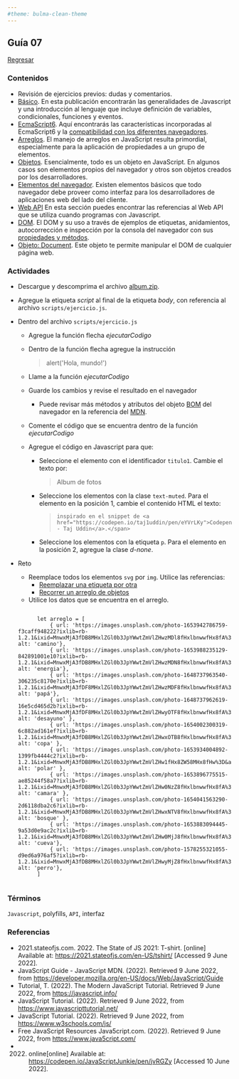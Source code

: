 ```yaml
---
#theme: bulma-clean-theme
---
```


## Guía 07

[Regresar](/DAWM/)

### Contenidos

* Revisión de ejercicios previos: dudas y comentarios.
* [Básico](https://developer.mozilla.org/es/docs/Learn/Getting_started_with_the_web/JavaScript_basics). En esta publicación encontrarán las generalidades de Javascript y una introducción al lenguaje que incluye definición de variables, condicionales, funciones y eventos.
* [EcmaScript6](http://es6-features.org/#). Aquí encontrarás las características incorporadas al EcmaScript6 y la [compatibilidad con los diferentes navegadores](http://kangax.github.io/compat-table/es6/). 
* [Arreglos](https://developer.mozilla.org/es/docs/Web/JavaScript/Referencia/Objetos_globales/Array). El manejo de arreglos en JavaScript resulta primordial, especialmente para la aplicación de propiedades a un grupo de elementos.
* [Objetos](https://developer.mozilla.org/es/docs/Web/JavaScript/Guide/Trabajando_con_objectos). Esencialmente, todo es un objeto en JavaScript. En algunos casos son elementos propios del navegador y otros son objetos creados por los desarrolladores.
* [Elementos del navegador](https://javascript.info/browser-environment). Existen elementos básicos que todo navegador debe proveer como interfaz para los desarrolladores de aplicaciones web del lado del cliente.
* [Web API](https://developer.mozilla.org/es/docs/Web/API) En esta sección puedes encontrar las referencias al Web API que se utiliza cuando programas con Javascript.
* [DOM](https://javascript.info/dom-nodes). El DOM y su uso a través de ejemplos de etiquetas, anidamientos, autocorrección e inspección por la consola del navegador con sus [propiedades y métodos](https://developer.mozilla.org/es/docs/Web/API/Document).
* [Objeto: Document](https://javascript.info/dom-navigation). Este objeto te permite manipular el DOM de cualquier página web.


### Actividades

* Descargue y descomprima el archivo [album.zip](../ejercicios/album.zip).
* Agregue la etiqueta _script_ al final de la etiqueta _body_, con referencia al archivo `scripts/ejercicio.js`.
* Dentro del archivo `scripts/ejercicio.js`
	+ Agregue la función flecha *ejecutarCodigo*
	+ Dentro de la función flecha agregue la instrucción
	  
	  >
	  > alert('Hola, mundo!')
	  >

	+ Llame a la función *ejecutarCodigo*
	+ Guarde los cambios y revise el resultado en el navegador
		- Puede revisar más métodos y atributos del objeto [BOM](https://www.arkaitzgarro.com/javascript/capitulo-14.html) del navegador en la referencia del [MDN](https://developer.mozilla.org/es/docs/Web/API/Window).

	+ Comente el código que se encuentra dentro de la función *ejecutarCodigo*
	+ Agregue el código en Javascript para que:
		- Seleccione el elemento con el identificador `titulo1`. Cambie el texto por:
		  
		  >
		  >	Album de fotos
		  >

		- Seleccione los elementos con la clase `text-muted`. Para el elemento en la posición 1, cambie el contenido HTML el texto: 

		  >
		  > ````<span> En este sitio encontrarás un album de fotos
		  > inspirado en el snippet de <a href="https://codepen.io/taj1uddin/pen/eYVrLKy">Codepen - Taj Uddin</a>.</span>
		  > ````
		  >

		- Seleccione los elementos con la etiqueta `p`. Para el elemento en la posición 2, agregue la clase *d-none*.

* Reto

	+ Reemplace todos los elementos `svg` por `img`. Utilice las referencias:
		- [Reemplazar una etiqueta por otra ](https://javascript.plainenglish.io/how-to-replace-a-dom-element-in-place-using-javascript-e6aba3f8177f)
		- [Recorrer un arreglo de objetos](https://www.microverse.org/blog/how-to-loop-through-the-array-of-json-objects-in-javascript)
	+ Utilice los datos que se encuentra en el arreglo. 

	<pre><code>
		let arreglo = [
			{ url: 'https://images.unsplash.com/photo-1653942786759-f3caff948222?ixlib=rb-1.2.1&ixid=MnwxMjA3fDB8MHxlZGl0b3JpYWwtZmVlZHwzMDl8fHxlbnwwfHx8fA%3D%3D&auto=format&fit=crop&w=500&q=60', alt: 'camino'},
			{ url: 'https://images.unsplash.com/photo-1653988235129-842891001e10?ixlib=rb-1.2.1&ixid=MnwxMjA3fDB8MHxlZGl0b3JpYWwtZmVlZHwzMDN8fHxlbnwwfHx8fA%3D%3D&auto=format&fit=crop&w=500&q=60', alt: 'energia'},
			{ url: 'https://images.unsplash.com/photo-1648737963540-306235c8170e?ixlib=rb-1.2.1&ixid=MnwxMjA3fDF8MHxlZGl0b3JpYWwtZmVlZHwzMDF8fHxlbnwwfHx8fA%3D%3D&auto=format&fit=crop&w=500&q=60', alt: 'papá'},
			{ url: 'https://images.unsplash.com/photo-1648737962619-16e5cd465d2b?ixlib=rb-1.2.1&ixid=MnwxMjA3fDF8MHxlZGl0b3JpYWwtZmVlZHwyOTF8fHxlbnwwfHx8fA%3D%3D&auto=format&fit=crop&w=500&q=60', alt: 'desayuno' },
			{ url: 'https://images.unsplash.com/photo-1654002300319-6c882ad161ef?ixlib=rb-1.2.1&ixid=MnwxMjA3fDB8MHxlZGl0b3JpYWwtZmVlZHwxOTB8fHxlbnwwfHx8fA%3D%3D&auto=format&fit=crop&w=500&q=60', alt: 'copa' },
			{ url: 'https://images.unsplash.com/photo-1653934004892-1399fb4444c2?ixlib=rb-1.2.1&ixid=MnwxMjA3fDB8MHxlZGl0b3JpYWwtZmVlZHw1fHx8ZW58MHx8fHw%3D&auto=format&fit=crop&w=500&q=60', alt: 'polar' },
			{ url: 'https://images.unsplash.com/photo-1653896775515-ae85244f58a7?ixlib=rb-1.2.1&ixid=MnwxMjA3fDB8MHxlZGl0b3JpYWwtZmVlZHw0NzZ8fHxlbnwwfHx8fA%3D%3D&auto=format&fit=crop&w=500&q=60', alt: 'camara' },
			{ url: 'https://images.unsplash.com/photo-1654041563290-2d6118dba2c6?ixlib=rb-1.2.1&ixid=MnwxMjA3fDB8MHxlZGl0b3JpYWwtZmVlZHwxNTV8fHxlbnwwfHx8fA%3D%3D&auto=format&fit=crop&w=500&q=60', alt: 'bosque' },
			{ url: 'https://images.unsplash.com/photo-1653883094445-9a53d0e9ac2c?ixlib=rb-1.2.1&ixid=MnwxMjA3fDB8MHxlZGl0b3JpYWwtZmVlZHw0MjJ8fHxlbnwwfHx8fA%3D%3D&auto=format&fit=crop&w=500&q=60', alt: 'cueva'},
			{ url: 'https://images.unsplash.com/photo-1578255321055-d9ed6a976af5?ixlib=rb-1.2.1&ixid=MnwxMjA3fDB8MHxlZGl0b3JpYWwtZmVlZHwyMjZ8fHxlbnwwfHx8fA%3D%3D&auto=format&fit=crop&w=500&q=60', alt: 'perro'},
		]
	</code></pre>
	
	


### Términos

`Javascript`, polyfills, `API`, interfaz

### Referencias

* 2021.stateofjs.com. 2022. The State of JS 2021: T-shirt. [online] Available at: <https://2021.stateofjs.com/en-US/tshirt/> [Accessed 9 June 2022].
* JavaScript Guide - JavaScript MDN. (2022). Retrieved 9 June 2022, from https://developer.mozilla.org/en-US/docs/Web/JavaScript/Guide
* Tutorial, T. (2022). The Modern JavaScript Tutorial. Retrieved 9 June 2022, from https://javascript.info/	
* JavaScript Tutorial. (2022). Retrieved 9 June 2022, from https://www.javascripttutorial.net/
* JavaScript Tutorial. (2022). Retrieved 9 June 2022, from https://www.w3schools.com/js/
* Free JavaScript Resources Java5cript.com. (2022). Retrieved 9 June 2022, from https://www.java5cript.com/
* 2022. online[online] Available at: <https://codepen.io/JavaScriptJunkie/pen/jvRGZy> [Accessed 10 June 2022].
